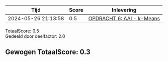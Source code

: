 
|Tijd|Score|Inlevering|
|---|---|---|
|2024-05-26 21:13:58 |0.5|<a href="https://canvas.hu.nl//courses/39753/assignments/284178/submissions/616">OPDRACHT 6: AAI - k-Means</a>|

TotaalScore: 0.5   
Gedeeld door deelfactor: 2.0   

## Gewogen TotaalScore: 0.3

